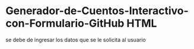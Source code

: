 # Generador-de-Cuentos-Interactivo-con-Formulario-GitHub HTML
se debe de ingresar los datos que se le solicita al usuario
